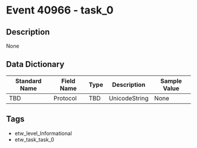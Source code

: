 # Event 40966 - task_0

## Description
None

## Data Dictionary
|Standard Name|Field Name|Type|Description|Sample Value|
|---|---|---|---|---|
|TBD|Protocol|TBD|UnicodeString|None|None|

## Tags
* etw_level_Informational
* etw_task_task_0